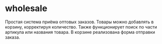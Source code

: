 # wholesale
Простая система приёма оптовых заказов. Товары можно добавлять в корзину, корректируя количество. Также функционирует поиск по части артикула или названия товара. В корзине реализована форма отправки заказа.
